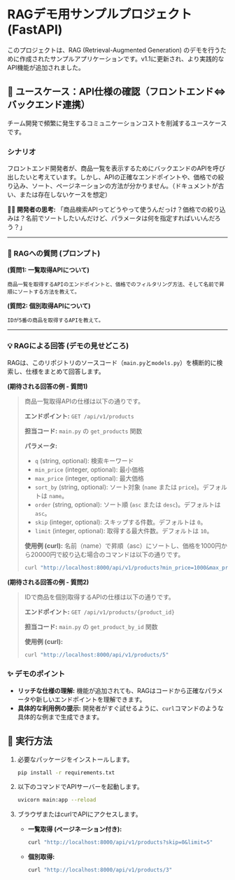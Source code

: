 # RAGデモ用サンプルプロジェクト (FastAPI)

このプロジェクトは、RAG (Retrieval-Augmented Generation) のデモを行うために作成されたサンプルアプリケーションです。v1.1に更新され、より実践的なAPI機能が追加されました。

## 🎯 ユースケース：API仕様の確認（フロントエンド⇔バックエンド連携）

チーム開発で頻繁に発生するコミュニケーションコストを削減するユースケースです。

### シナリオ

フロントエンド開発者が、商品一覧を表示するためにバックエンドのAPIを呼び出したいと考えています。しかし、APIの正確なエンドポイントや、価格での絞り込み、ソート、ページネーションの方法が分かりません。（ドキュメントが古い、または存在しないケースを想定）

**👨‍💻 開発者の思考:**
「商品検索APIってどうやって使うんだっけ？価格での絞り込みは？名前でソートしたいんだけど、パラメータは何を指定すればいいんだろう？」

---

### 🤖 RAGへの質問 (プロンプト)

**(質問1: 一覧取得APIについて)**
```
商品一覧を取得するAPIのエンドポイントと、価格でのフィルタリング方法、そして名前で昇順にソートする方法を教えて。
```

**(質問2: 個別取得APIについて)**
```
IDが5番の商品を取得するAPIを教えて。
```

---

### 💡 RAGによる回答 (デモの見せどころ)

RAGは、このリポジトリのソースコード（`main.py`と`models.py`）を横断的に検索し、仕様をまとめて回答します。

**(期待される回答の例 - 質問1)**

> 商品一覧取得APIの仕様は以下の通りです。
>
> **エンドポイント:** `GET /api/v1/products`
>
> **担当コード:** `main.py` の `get_products` 関数
>
> **パラメータ:**
> - `q` (string, optional): 検索キーワード
> - `min_price` (integer, optional): 最小価格
> - `max_price` (integer, optional): 最大価格
> - `sort_by` (string, optional): ソート対象 (`name` または `price`)。デフォルトは `name`。
> - `order` (string, optional): ソート順 (`asc` または `desc`)。デフォルトは `asc`。
> - `skip` (integer, optional): スキップする件数。デフォルトは `0`。
> - `limit` (integer, optional): 取得する最大件数。デフォルトは `10`。
>
> **使用例 (curl):**
> 名前（name）で昇順（asc）にソートし、価格を1000円から20000円で絞り込む場合のコマンドは以下の通りです。
> ```bash
> curl "http://localhost:8000/api/v1/products?min_price=1000&max_price=20000&sort_by=name&order=asc"
> ```

**(期待される回答の例 - 質問2)**
> IDで商品を個別取得するAPIの仕様は以下の通りです。
>
> **エンドポイント:** `GET /api/v1/products/{product_id}`
>
> **担当コード:** `main.py` の `get_product_by_id` 関数
>
> **使用例 (curl):**
> ```bash
> curl "http://localhost:8000/api/v1/products/5"
> ```

### ✨ デモのポイント

*   **リッチな仕様の理解:** 機能が追加されても、RAGはコードから正確なパラメータや新しいエンドポイントを理解できます。
*   **具体的な利用例の提示:** 開発者がすぐ試せるように、`curl`コマンドのような具体的な例まで生成できます。

## 🚀 実行方法

1.  必要なパッケージをインストールします。
    ```bash
    pip install -r requirements.txt
    ```

2.  以下のコマンドでAPIサーバーを起動します。
    ```bash
    uvicorn main:app --reload
    ```

3.  ブラウザまたはcurlでAPIにアクセスします。
    *   **一覧取得 (ページネーション付き):**
        ```bash
        curl "http://localhost:8000/api/v1/products?skip=0&limit=5"
        ```
    *   **個別取得:**
        ```bash
        curl "http://localhost:8000/api/v1/products/3"
        ```
